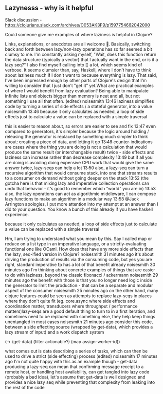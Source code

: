 ## Lazynesss  -  why is it helpful


Slack discussion - https://clojurians.slack.com/archives/C053AK3F9/p1597754662042000

Could someone give me examples of where laziness is helpful in Clojure?

Links, explanations, or anecdotes are all welcome :slightly_smiling_face:. Basically, switching back and forth between lazy/non-lazy operations has so far seemed a bit clumsy to me. I'm constantly asking myself, "Wait, does this function return the data structure (typically a vector) that I actually want in the end, or is it a lazy seq?" I also find myself calling into [] a lot, which seems kind of verbose. It seems clumsier than, say, Haskell, where I don't have to think about laziness much if I don't want to because everything is lazy. That said, I've been impressed enough by other parts of Clojure's design that I'm willing to consider that I just don't "get it" yet.What are practical examples of where I would benefit from lazy evaluation? Being able to manipulate infinite lists and objects bigger than memory is neat and all, but not something I use all that often. (edited)
noisesmith  13:46
laziness simplifies code by turning a series of side effects / a stateful generator, into a value
noisesmith  13:46
because it only calculates as needed, a loop of side effects just to calculate a value can be replaced with a simple traversal






this is easier to reason about, so errors are easier to see and fix
13:47
even compared to generators, it's simpler because the logic around holding / releasing the generator is replaced by something much simpler to think about: creating a piece of data, and letting it go
13:48
counter-indications are cases where the thing you are doing is not a calculation that would produce the same result (or interchangable result) twice - side effects and laziness can increase rather than decrease complexity
13:49
but if all you are doing is avoiding doing expensive CPU work that would give the same answer twice, lazy-seqs can help a lot
13:50
also, a lazy-seq can turn a recursive algorithm that would consume stack, into one that streams results to a consumer on demand without going deeper on the stack
13:52
(the gotcha here is that mixing lazy and imperative collection operations can undo that behavior - it's good to remember which "world" you are in)
13:53
also, the lazy operations can act as algorithmic middleware, I can compose lazy functions to make an algorithm in a modular way
13:58
@Jack Arrington apologies, I put more attention into my attempt at an answer than I did to your question. You know a bunch of this already if you have haskell experience.




because it only calculates as needed, a loop of side effects just to calculate a value can be replaced with a simple traversal

Hm, I am trying to understand what you mean by this. Say I called map or reduce on a list type in an imperative language, or a strictly-evaluating functional one like OCaml. How does that have any more side effects than the lazy, seq-ified version in Clojure?
noisesmith  31 minutes ago
it's about driving the production of results via the consuming code, but yes you are right, standard imperative fp has a lot of that benefit already
noisesmith  30 minutes ago
I'm thinking about concrete examples of things that are easier to do with laziness, beyond the classic fibonacci / ackermann
noisesmith  29 minutes ago
the benefit with those is that you no longer need logic inside the generator to limit the production - that can be a separate and modular aspect of the consumer
noisesmith  25 minutes ago
on the other hand, many clojure features could be seen as attempts to replace lazy-seqs in places where they don't quite fit (eg. core.async where side effects and coordination matter, transducers where throughput / performance matters)lazy-seqs are a good default thing to turn to in a first iteration, and sometimes need to be replaced with something else, they help keep things unentangled in most cases
noisesmith  21 minutes ago
consider this code, between a side effecting source (wrapped by get-data), which provides a lazy stream of input) and a work dispatch system

(-> (get-data)
    (filter actionable?)
    (map assign-worker-id))

what comes out is data describing a series of tasks, which can then be used to drive a strict (side effecting) process (edited)
noisesmith  17 minutes ago
I'm not quite happy with this as an example though - get-data producing a lazy-seq can mean that confirming message receipt to a remote host, or handling host availability, can get tangled into lazy code (probably a bad idea), let's assume that get-data is well designed and provides a nice lazy seq while preventing that complexity from leaking into the rest of the code
